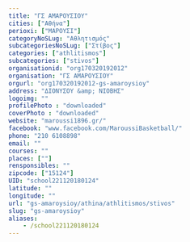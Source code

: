 ```yaml
---
title: "ΓΣ ΑΜΑΡΟΥΣΙΟΥ"
cities: ["Αθήνα"]
perioxi: ["ΜΑΡΟΥΣΙ"]
categoryNoSLug: "Αθλητισμός"
subcategoriesNoSLug: ["Στίβος"]
categories: ["athlitismos"]
subcategories: ["stivos"]
organisationid: "org170320192012"
organisation: "ΓΣ ΑΜΑΡΟΥΣΙΟΥ"
orgurl: "org170320192012-gs-amaroysioy"
address: "ΔΙΟΝΥΣΟΥ &amp; ΝΙΟΒΗΣ"
logoimg: ""
profilePhoto : "downloaded"
coverPhoto : "downloaded"
website: "maroussi1896.gr/"
facebook: "www.facebook.com/MaroussiBasketball/"
phone: "210 6108898"
email: ""
courses: ""
places: [""]
rensponsibles: ""
zipcode: ["15124"]
UID: "school221120180124"
latitude: ""
longitude: ""
url: "gs-amaroysioy/athina/athlitismos/stivos"
slug: "gs-amaroysioy"
aliases:
    - /school221120180124
---
```





